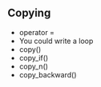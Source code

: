 ## Copying 
- operator = 
- You could write a loop
- copy()
- copy_if()
- copy_n()
- copy_backward()
